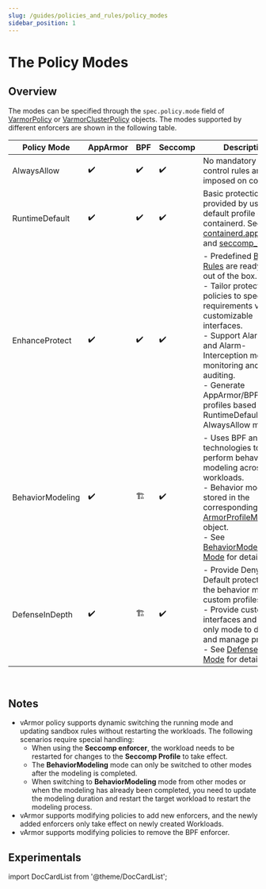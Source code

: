 ```yaml
---
slug: /guides/policies_and_rules/policy_modes
sidebar_position: 1
---
```


# The Policy Modes

## Overview

The modes can be specified through the `spec.policy.mode` field of [VarmorPolicy](../../getting_started/usage_instructions#varmorpolicy) or [VarmorClusterPolicy](../../getting_started/usage_instructions#varmorclusterpolicy) objects. The modes supported by different enforcers are shown in the following table.

|Policy Mode|AppArmor|BPF|Seccomp|Description|
|-----------|--------|---|-------|-----------|
|AlwaysAllow|✔️|✔️|✔️|No mandatory access control rules are imposed on container.|
|RuntimeDefault|✔️|✔️|✔️|Basic protection is provided by using the default profile of containerd. See [cri-containerd.apparmor.d](https://github.com/containerd/containerd/blob/main/contrib/apparmor/template.go) and [seccomp_default](https://github.com/containerd/containerd/blob/main/contrib/seccomp/seccomp_default.go).|
|EnhanceProtect|✔️|✔️|✔️|- Predefined [Built-in Rules](../built_in_rules/index.md) are ready to use out of the box.<br />- Tailor protection policies to specific requirements via customizable interfaces.<br />- Support Alarm-Only and Alarm-Interception modes for monitoring and auditing.<br />- Generate AppArmor/BPF profiles based on RuntimeDefault or AlwaysAllow modes.|
|BehaviorModeling|✔️|🏗️|✔️|- Uses BPF and audit technologies to perform behavior modeling across workloads.<br />- Behavior models are stored in the corresponding [ArmorProfileModel](https://github.com/bytedance/vArmor/blob/main/apis/varmor/v1beta1/armorprofilemodel_types.go) object.<br />- See [BehaviorModeling Mode](behavior_modeling.md) for details.|
|DefenseInDepth|✔️|🏗️|✔️|- Provide Deny-by-Default protection via the behavior model or custom profiles.<br />- Provide custom rule interfaces and alarm-only mode to develop and manage profiles.<br />- See [DefenseInDepth Mode](defense_in_depth.md) for details.|

<br />

## Notes

* vArmor policy supports dynamic switching the running mode and updating sandbox rules without restarting the workloads. The following scenarios require special handling:
  * When using the **Seccomp enforcer**, the workload needs to be restarted for changes to the **Seccomp Profile** to take effect.
  * The **BehaviorModeling** mode can only be switched to other modes after the modeling is completed.
  * When switching to **BehaviorModeling** mode from other modes or when the modeling has already been completed, you need to update the modeling duration and restart the target workload to restart the modeling process.
* vArmor supports modifying policies to add new enforcers, and the newly added enforcers only take effect on newly created Workloads.
* vArmor supports modifying policies to remove the BPF enforcer.

## Experimentals

import DocCardList from '@theme/DocCardList';

<DocCardList />
